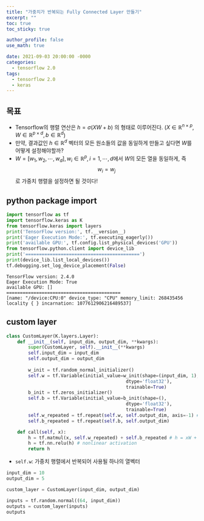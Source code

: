 ```yaml
---
title: "가중치가 반복되는 Fully Connected Layer 만들기"
excerpt: ""
toc: true
toc_sticky: true

author_profile: false
use_math: true

date: 2021-09-03 20:00:00 -0000
categories: 
  - tensorflow 2.0
tags:
  - tensorflow 2.0
  - keras
---
```


## 목표
- Tensorflow의 행렬 연산은 $h = \sigma(X W + b)$ 의 형태로 이루어진다. ($X \in \mathbb{R}^{n \times p}, W \in \mathbb{R}^{p \times d}, b \in \mathbb{R}^d$)
- 만약, 결과값인 $h \in \mathbb{R}^d$ 벡터의 모든 원소들의 값을 동일하게 만들고 싶다면 $W$를 어떻게 설정해야할까?
- $W=[w_1, w_2, \cdots, w_d], w_i \in \mathbb{R}^p, i=1,\cdots,d$에서 $W$의 모든 열을 동일하게, 즉 $$w_i = w_j$$ 로 가중치 행렬을 설정하면 될 것이다!

## python package import

```python
import tensorflow as tf
import tensorflow.keras as K
from tensorflow.keras import layers
print('TensorFlow version:', tf.__version__)
print('Eager Execution Mode:', tf.executing_eagerly())
print('available GPU:', tf.config.list_physical_devices('GPU'))
from tensorflow.python.client import device_lib
print('==========================================')
print(device_lib.list_local_devices())
tf.debugging.set_log_device_placement(False)
```
```
TensorFlow version: 2.4.0 
Eager Execution Mode: True 
available GPU: [] 
========================================== 
[name: "/device:CPU:0" device_type: "CPU" memory_limit: 268435456 locality { } incarnation: 1077612906216489537]
```

## custom layer

```python
class CustomLayer(K.layers.Layer):
    def __init__(self, input_dim, output_dim, **kwargs):
        super(CustomLayer, self).__init__(**kwargs)
        self.input_dim = input_dim
        self.output_dim = output_dim
        
        w_init = tf.random_normal_initializer()
        self.w = tf.Variable(initial_value=w_init(shape=(input_dim, 1),
                                            dtype='float32'),
                                            trainable=True)
        b_init = tf.zeros_initializer()
        self.b = tf.Variable(initial_value=b_init(shape=(),
                                            dtype='float32'),
                                            trainable=True)
        self.w_repeated = tf.repeat(self.w, self.output_dim, axis=-1) # rkw
        self.b_repeated = tf.repeat(self.b, self.output_dim)

    def call(self, x):
        h = tf.matmul(x, self.w_repeated) + self.b_repeated # h = xW + b
        h = tf.nn.relu(h) # nonlinear activation
        return h
```

- `self.w`: 가중치 행렬에서 반복되어 사용될 하나의 열벡터

```python
input_dim = 10
output_dim = 5

custom_layer = CustomLayer(input_dim, output_dim)
```

```python
inputs = tf.random.normal((64, input_dim))
outputs = custom_layer(inputs)
outputs
```
<!--stackedit_data:
eyJoaXN0b3J5IjpbMTA0NTEzMjc2MV19
-->